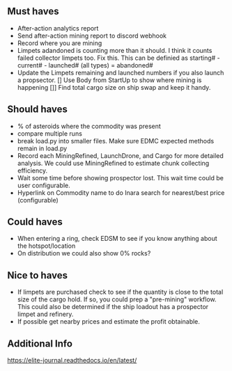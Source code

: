 
## Must haves
- After-action analytics report
- Send after-action mining report to discord webhook
- Record where you are mining
- Limpets adandoned is counting more than it should. I think it counts failed collector limpets too. Fix this. This can be definied as starting# - current# - launched# (all types) = abandoned#
- Update the Limpets remaining and launched numbers if you also launch a propsector.
[] Use Body from StartUp to show where mining is happening
[]] Find total cargo size on ship swap and keep it handy.

## Should haves
- % of asteroids where the commodity was present
- compare multiple runs
- break load.py into smaller files. Make sure EDMC expected methods remain in load.py
- Record each MiningRefined, LaunchDrone, and Cargo for more detailed analysis. We could use MiningRefined to estimate chunk collecting efficiency.
- Wait some time before showing prospector lost. This wait time could be user configurable.
- Hyperlink on Commodity name to do Inara search for nearest/best price (configurable)

## Could haves
- When entering a ring, check EDSM to see if you know anything about the hotspot/location
- On distribution we could also show 0% rocks?

## Nice to haves
- If limpets are purchased check to see if the quantity is close to the total size of the cargo hold. If so, you could prep a "pre-mining" workflow. This could also be determined if the ship loadout has a prospector limpet and refinery.
- If possible get nearby prices and estimate the profit obtainable.

## Additional Info
https://elite-journal.readthedocs.io/en/latest/
